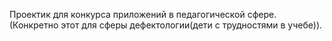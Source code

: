 Проектик для конкурса приложений в педагогической сфере. (Конкретно этот для сферы дефектологии(дети с трудностями в учебе)).
